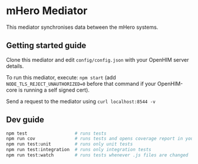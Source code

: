 mHero Mediator
==============

This mediator synchronises data between the mHero systems.

Getting started guide
---------------------

Clone this mediator and edit `config/config.json` with your OpenHIM server details.

To run this mediator, execute: `npm start` (add `NODE_TLS_REJECT_UNAUTHORIZED=0` before that command if your OpenHIM-core is running a self signed cert).

Send a request to the mediator using `curl localhost:8544 -v`

Dev guide
---------

```bash
npm test                  # runs tests
npm run cov               # runs tests and opens coverage report in your default browser
npm run test:unit         # runs only unit tests
npm run test:integration  # runs only integration tests
npm run test:watch        # runs tests whenever .js files are changed
```
